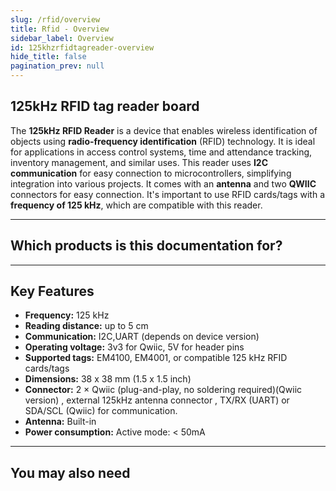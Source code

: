 ```yaml
---
slug: /rfid/overview
title: Rfid - Overview
sidebar_label: Overview
id: 125khzrfidtagreader-overview
hide_title: false
pagination_prev: null
---
```


## 125kHz RFID tag reader board

The **125kHz RFID Reader** is a device that enables wireless identification of objects using **radio-frequency identification** (RFID) technology. It is ideal for applications in access control systems, time and attendance tracking, inventory management, and similar uses. This reader uses **I2C communication** for easy connection to microcontrollers, simplifying integration into various projects. It comes with an **antenna** and two **QWIIC** connectors for easy connection. It's important to use RFID cards/tags with a **frequency of 125 kHz**, which are compatible with this reader.

<CenteredImage src="/img/rfid/333273.jpg" alt="125kHz RFID tag reader board" caption="125kHz RFID tag reader board" />

---

## Which products is this documentation for?

<QuickLink 
  title="125kHz RFID tag reader board (UART)" 
  description="333154"
  url="https://soldered.com/product/125khz-rfid-board/?attribute_pa_variant=uart-eng"
  image="/img/rfid/333154.jpg" 
/>
<QuickLink 
  title="125kHz RFID tag reader board (I2C)" 
  description="333273"
  url="https://soldered.com/product/125khz-rfid-board/?attribute_pa_variant=i2c-eng"
  image="/img/rfid/333273.jpg" 
/>

---

##  Key Features
    
*   **Frequency:** 125 kHz  
*   **Reading distance:** up to 5 cm
*   **Communication:** I2C,UART (depends on device version)
*   **Operating voltage:** 3v3 for Qwiic, 5V for header pins
*   **Supported tags:** EM4100, EM4001, or compatible 125 kHz RFID cards/tags
*   **Dimensions:** 38 x 38 mm (1.5 x 1.5 inch)
*   **Connector:** 2 × Qwiic (plug-and-play, no soldering required)(Qwiic version) , external 125kHz antenna connector , TX/RX (UART) or SDA/SCL (Qwiic) for communication.
*   **Antenna:** Built-in
*   **Power consumption:** Active mode: < 50mA

---

## You may also need

<QuickLink 
  title="Qwiic cable" 
  description="Qwiic (formerly easyC) compatible cables with connectors on both ends, available in various lengths."
  url="https://soldered.com/product/easyc-cable/"
  image="/img/333311.webp" 
/>
